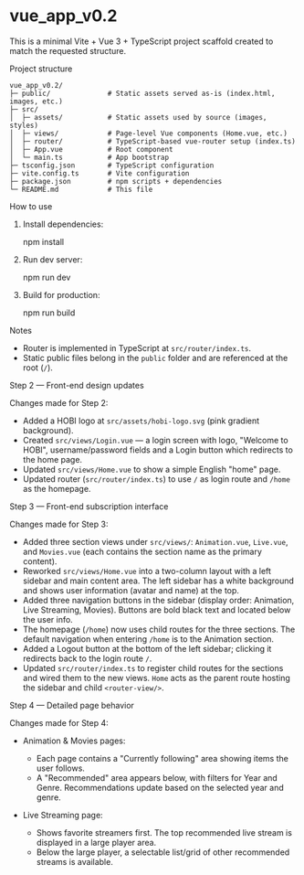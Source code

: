 # vue_app_v0.2

This is a minimal Vite + Vue 3 + TypeScript project scaffold created to match the requested structure.

Project structure

```
vue_app_v0.2/
├─ public/              # Static assets served as-is (index.html, images, etc.)
├─ src/
│  ├─ assets/           # Static assets used by source (images, styles)
│  ├─ views/            # Page-level Vue components (Home.vue, etc.)
│  ├─ router/           # TypeScript-based vue-router setup (index.ts)
│  ├─ App.vue           # Root component
│  └─ main.ts           # App bootstrap
├─ tsconfig.json        # TypeScript configuration
├─ vite.config.ts       # Vite configuration
├─ package.json         # npm scripts + dependencies
└─ README.md            # This file
```

How to use

1. Install dependencies:

   npm install

2. Run dev server:

   npm run dev

3. Build for production:

   npm run build

Notes

- Router is implemented in TypeScript at `src/router/index.ts`.
- Static public files belong in the `public` folder and are referenced at the root (`/`).

Step 2 — Front-end design updates

Changes made for Step 2:

- Added a HOBI logo at `src/assets/hobi-logo.svg` (pink gradient background).
- Created `src/views/Login.vue` — a login screen with logo, "Welcome to HOBI", username/password fields and a Login button which redirects to the home page.
- Updated `src/views/Home.vue` to show a simple English "home" page.
- Updated router (`src/router/index.ts`) to use `/` as login route and `/home` as the homepage.

Step 3 — Front-end subscription interface

Changes made for Step 3:

- Added three section views under `src/views/`: `Animation.vue`, `Live.vue`, and `Movies.vue` (each contains the section name as the primary content).
- Reworked `src/views/Home.vue` into a two-column layout with a left sidebar and main content area. The left sidebar has a white background and shows user information (avatar and name) at the top.
- Added three navigation buttons in the sidebar (display order: Animation, Live Streaming, Movies). Buttons are bold black text and located below the user info.
- The homepage (`/home`) now uses child routes for the three sections. The default navigation when entering `/home` is to the Animation section.
- Added a Logout button at the bottom of the left sidebar; clicking it redirects back to the login route `/`.
- Updated `src/router/index.ts` to register child routes for the sections and wired them to the new views. `Home` acts as the parent route hosting the sidebar and child `<router-view/>`.

Step 4 — Detailed page behavior

Changes made for Step 4:

- Animation & Movies pages:
   - Each page contains a "Currently following" area showing items the user follows.
   - A "Recommended" area appears below, with filters for Year and Genre. Recommendations update based on the selected year and genre.

- Live Streaming page:
   - Shows favorite streamers first. The top recommended live stream is displayed in a large player area.
   - Below the large player, a selectable list/grid of other recommended streams is available.



